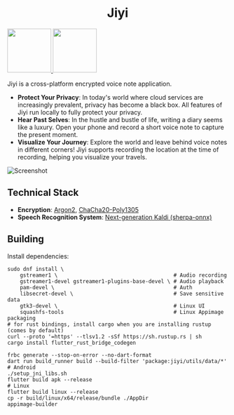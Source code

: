 <div align="center">
    <h1>Jiyi</h1>
</div>

<a href="https://f-droid.org/en/packages/com.github.xiaoshihou.jiyi/">
    <img src="https://f-droid.org/badge/get-it-on-en.svg" height="100">
</a>
<a href="https://github.com/xiaoshihou514/jiyi/releases/latest">
    <img src="https://github.com/user-attachments/assets/22a7d628-00e8-44ee-b7b4-20325fa627d7" height="100">
</a>

Jiyi is a cross-platform encrypted voice note application.

- **Protect Your Privacy**: In today's world where cloud services are increasingly prevalent, privacy has become a black box. All features of Jiyi run locally to fully protect your privacy.
- **Hear Past Selves**: In the hustle and bustle of life, writing a diary seems like a luxury. Open your phone and record a short voice note to capture the present moment.
- **Visualize Your Journey**: Explore the world and leave behind voice notes in different corners! Jiyi supports recording the location at the time of recording, helping you visualize your travels.

![Screenshot](https://github.com/user-attachments/assets/0943329e-faa0-4786-9a47-cce64bd72ede)

## Technical Stack

- **Encryption**: [Argon2](https://en.wikipedia.org/wiki/Argon2), [ChaCha20-Poly1305](https://en.wikipedia.org/wiki/ChaCha20-Poly1305)
- **Speech Recognition System**: [Next-generation Kaldi (sherpa-onnx)](https://github.com/k2-fsa/sherpa-onnx)

## Building

Install dependencies:

```shell
sudo dnf install \
    gstreamer1 \                                     # Audio recording
    gstreamer1-devel gstreamer1-plugins-base-devel \ # Audio playback
    pam-devel \                                      # Auth
    libsecret-devel \                                # Save sensitive data
    gtk3-devel \                                     # Linux UI
    squashfs-tools                                   # Linux Appimage packaging
# for rust bindings, install cargo when you are installing rustup (comes by default)
curl --proto '=https' --tlsv1.2 -sSf https://sh.rustup.rs | sh
cargo install flutter_rust_bridge_codegen
```

```shell
frbc generate --stop-on-error --no-dart-format
dart run build_runner build --build-filter 'package:jiyi/utils/data/*'
# Android
./setup_jni_libs.sh
flutter build apk --release
# Linux
flutter build linux --release
cp -r build/linux/x64/release/bundle ./AppDir
appimage-builder
```
